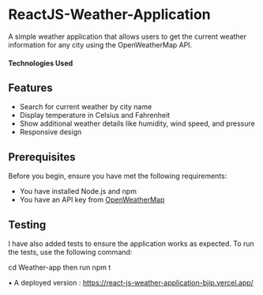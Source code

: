 # ReactJS-Weather-Application
A simple weather application that allows users to get the current weather information for any city using the OpenWeatherMap API.

#### Technologies Used


## Features

- Search for current weather by city name
- Display temperature in Celsius and Fahrenheit
- Show additional weather details like humidity, wind speed, and pressure
- Responsive design

## Prerequisites

Before you begin, ensure you have met the following requirements:
- You have installed Node.js and npm
- You have an API key from [OpenWeatherMap](https://openweathermap.org/api)


## Testing

I have also added tests to ensure the application works as expected. To run the tests, use the following command:

cd Weather-app then run npm t

•	A deployed version : https://react-js-weather-application-bjip.vercel.app/
